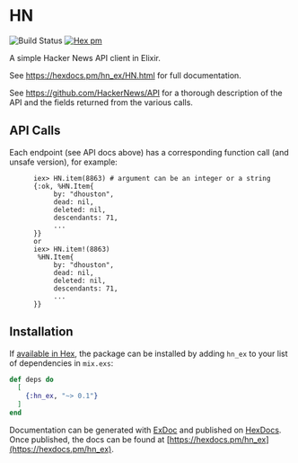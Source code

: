 # HN

![Build Status](https://github.com/joshrotenberg/hn_ex/workflows/Elixir%20CI/badge.svg)
[![Hex pm](http://img.shields.io/hexpm/v/hn_ex.svg?style=flat)](https://hex.pm/packages/hn_ex)

A simple Hacker News API client in Elixir.

See https://hexdocs.pm/hn_ex/HN.html for full documentation.

See https://github.com/HackerNews/API for a thorough description of the API and the fields returned from the various calls.

##  API Calls

Each endpoint (see API docs above) has a corresponding function call (and unsafe version), for example:

```
      iex> HN.item(8863) # argument can be an integer or a string
      {:ok, %HN.Item{
           by: "dhouston",
           dead: nil,
           deleted: nil,
           descendants: 71,
           ...
      }}
      or 
      iex> HN.item!(8863) 
       %HN.Item{
           by: "dhouston",
           dead: nil,
           deleted: nil,
           descendants: 71,
           ...
      }}
```

## Installation

If [available in Hex](https://hex.pm/docs/publish), the package can be installed
by adding `hn_ex` to your list of dependencies in `mix.exs`:

```elixir
def deps do
  [
    {:hn_ex, "~> 0.1"}
  ]
end
```

Documentation can be generated with [ExDoc](https://github.com/elixir-lang/ex_doc)
and published on [HexDocs](https://hexdocs.pm). Once published, the docs can
be found at [https://hexdocs.pm/hn_ex](https://hexdocs.pm/hn_ex).

